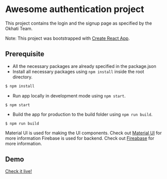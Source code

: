 # Awesome authentication project

This project contains the login and the signup page as specified by the Okhati Team.

Note: This project was bootstrapped with [Create React App](https://github.com/facebook/create-react-app).

## Prerequisite

- All the necessary packages are already specified in the package.json
- Install all necessary packages using `npm install` inside the root directory.

```sh
$ npm install
```

- Run app locally in development mode using `npm start`.

```
$ npm start
```

- Build the app for production to the build folder using `npm run build`.

```
$ npm run build
```

Material UI is used for making the UI components. Check out [Material UI](https://mui.com/) for more information
Firebase is used for backend. Check out [Fireabase](https://firebase.google.com/docs/) for more information.

## Demo

[Check it live!](https://nischal-eokhati.netlify.app/)

